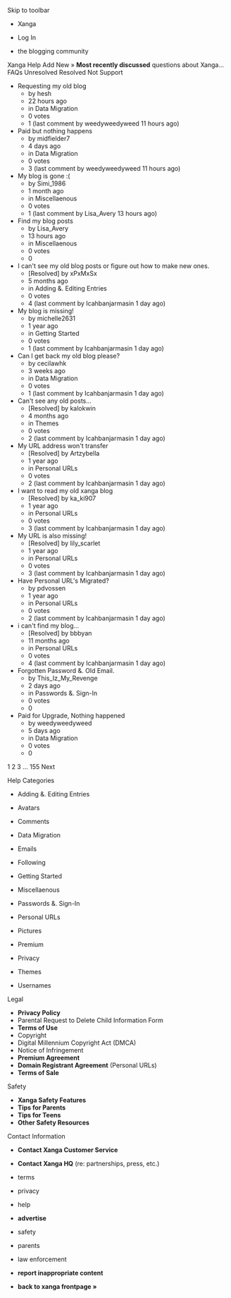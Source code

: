 Skip to toolbar

*   Xanga

*   Log In

*   the blogging community

Xanga Help Add New » **Most recently discussed** questions about Xanga… FAQs Unresolved Resolved Not Support

*   Requesting my old blog
    *   by hesh
    *   22 hours ago
    *   in Data Migration
    *   0 votes
    *   1 (last comment by weedyweedyweed 11 hours ago)
*   Paid but nothing happens
    *   by midfielder7
    *   4 days ago
    *   in Data Migration
    *   0 votes
    *   3 (last comment by weedyweedyweed 11 hours ago)
*   My blog is gone :(
    *   by Simi\_1986
    *   1 month ago
    *   in Miscellaenous
    *   0 votes
    *   1 (last comment by Lisa\_Avery 13 hours ago)
*   Find my blog posts
    *   by Lisa\_Avery
    *   13 hours ago
    *   in Miscellaenous
    *   0 votes
    *   0
*   I can't see my old blog posts or figure out how to make new ones.
    *   \[Resolved\] by xPxMxSx
    *   5 months ago
    *   in Adding &. Editing Entries
    *   0 votes
    *   4 (last comment by Icahbanjarmasin 1 day ago)
*   My blog is missing!
    *   by michelle2631
    *   1 year ago
    *   in Getting Started
    *   0 votes
    *   1 (last comment by Icahbanjarmasin 1 day ago)
*   Can I get back my old blog please?
    *   by cecilawhk
    *   3 weeks ago
    *   in Data Migration
    *   0 votes
    *   1 (last comment by Icahbanjarmasin 1 day ago)
*   Can't see any old posts...
    *   \[Resolved\] by kalokwin
    *   4 months ago
    *   in Themes
    *   0 votes
    *   2 (last comment by Icahbanjarmasin 1 day ago)
*   My URL address won't transfer
    *   \[Resolved\] by Artzybella
    *   1 year ago
    *   in Personal URLs
    *   0 votes
    *   2 (last comment by Icahbanjarmasin 1 day ago)
*   I want to read my old xanga blog
    *   \[Resolved\] by ka\_ki907
    *   1 year ago
    *   in Personal URLs
    *   0 votes
    *   3 (last comment by Icahbanjarmasin 1 day ago)
*   My URL is also missing!
    *   \[Resolved\] by lily\_scarlet
    *   1 year ago
    *   in Personal URLs
    *   0 votes
    *   3 (last comment by Icahbanjarmasin 1 day ago)
*   Have Personal URL's Migrated?
    *   by pdvossen
    *   1 year ago
    *   in Personal URLs
    *   0 votes
    *   2 (last comment by Icahbanjarmasin 1 day ago)
*   i can't find my blog...
    *   \[Resolved\] by bbbyan
    *   11 months ago
    *   in Personal URLs
    *   0 votes
    *   4 (last comment by Icahbanjarmasin 1 day ago)
*   Forgotten Password &. Old Email.
    *   by This\_Iz\_My\_Revenge
    *   2 days ago
    *   in Passwords &. Sign-In
    *   0 votes
    *   0
*   Paid for Upgrade, Nothing happened
    *   by weedyweedyweed
    *   5 days ago
    *   in Data Migration
    *   0 votes
    *   0

1 2 3 ... 155 Next

Help Categories

*   Adding &. Editing Entries
*   Avatars
*   Comments
*   Data Migration
*   Emails
*   Following
*   Getting Started
*   Miscellaenous

*   Passwords &. Sign-In
*   Personal URLs
*   Pictures
*   Premium
*   Privacy
*   Themes
*   Usernames

Legal

*   **Privacy Policy**
*   Parental Request to Delete Child Information Form
*   **Terms of Use**
*   Copyright
*   Digital Millennium Copyright Act (DMCA)
*   Notice of Infringement
*   **Premium Agreement**
*   **Domain Registrant Agreement** (Personal URLs)
*   **Terms of Sale**

Safety

*   **Xanga Safety Features**
*   **Tips for Parents**
*   **Tips for Teens**
*   **Other Safety Resources**

Contact Information

*   **Contact Xanga Customer Service**
*   **Contact Xanga HQ** (re: partnerships, press, etc.)

*   terms
*   privacy
*   help
*   **advertise**

*   safety
*   parents
*   law enforcement
*   **report inappropriate content**

*   **back to xanga frontpage »**